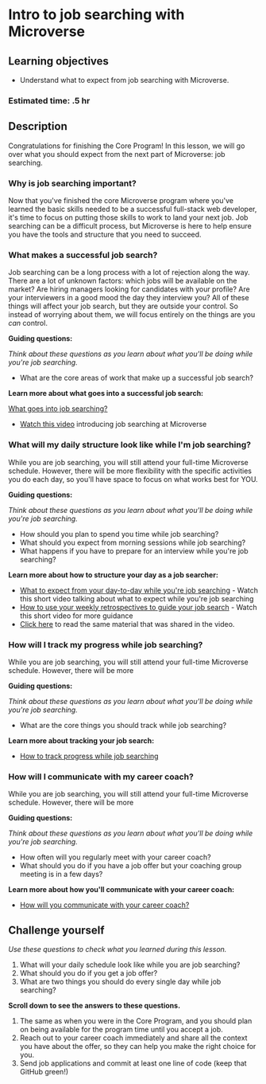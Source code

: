 # Intro to job searching with Microverse

## Learning objectives

- Understand what to expect from job searching with Microverse.

### Estimated time: .5 hr

## Description

Congratulations for finishing the Core Program! In this lesson, we will go over what you should expect from the next part of Microverse: job searching. 

### Why is job searching important?

Now that you've finished the core Microverse program where you've learned the basic skills needed to be a successful full-stack web developer, it's time to focus on putting those skills to work to land your next job. Job searching can be a difficult process, but Microverse is here to help ensure you have the tools and structure that you need to succeed. 

### What makes a successful job search?

Job searching can be a long process with a lot of rejection along the way. There are a lot of unknown factors: which jobs will be available on the market? Are hiring managers looking for candidates with your profile? Are your interviewers in a good mood the day they interview you? All of these things will affect your job search, but they are outside your control. So instead of worrying about them, we will focus entirely on the things are you *can* control.

**Guiding questions:**

*Think about these questions as you learn about what you'll be doing while you're job searching.*

- What are the core areas of work that make up a successful job search?

 **Learn more about what goes into a successful job search:**

[What goes into job searching?](https://github.com/microverseinc/curriculum-professional-skills/blob/main/job-search/what-goes-into-job-searching.md)

- [Watch this video](https://www.loom.com/share/03484f0ba4c343fabbbed9390573dc70?t=48) introducing job searching at Microverse

### What will my daily structure look like while I'm job searching?

While you are job searching, you will still attend your full-time Microverse schedule. However, there will be more flexibility with the specific activities you do each day, so you'll have space to focus on what works best for YOU. 

**Guiding questions:**

*Think about these questions as you learn about what you'll be doing while you're job searching.*

- How should you plan to spend you time while job searching?
- What should you expect from morning sessions while job searching?
- What happens if you have to prepare for an interview while you're job searching?

 **Learn more about how to structure your day as a job searcher:**

- [What to expect from your day-to-day while you're job searching](https://www.loom.com/share/9944a3868da74fa9bb56557d90814c58) - Watch this short video talking about what to expect while you're job searching
- [How to use your weekly retrospectives to guide your job search](https://www.loom.com/share/f14cc2e66fb648a2abde849d657fa644?t=0) - Watch this short video for more guidance
- [Click here](https://github.com/microverseinc/curriculum-professional-skills/blob/main/job-search/what-to-expect-from-your-daily-schedule-while-job-searching.md) to read the same material that was shared in the video.

### How will I track my progress while job searching?

While you are job searching, you will still attend your full-time Microverse schedule. However, there will be more 

**Guiding questions:**

*Think about these questions as you learn about what you'll be doing while you're job searching.*

- What are the core things you should track while job searching?

 **Learn more about tracking your job search:**

- [How to track progress while job searching](https://github.com/microverseinc/curriculum-professional-skills/blob/main/job-search/how-to-track-progress-while-job-searching.md)

### How will I communicate with my career coach?

While you are job searching, you will still attend your full-time Microverse schedule. However, there will be more 

**Guiding questions:**

*Think about these questions as you learn about what you'll be doing while you're job searching.*

- How often will you regularly meet with your career coach?
- What should you do if you have a job offer but your coaching group meeting is in a few days?

 **Learn more about how you'll communicate with your career coach:**

- [How will you communicate with your career coach?](https://github.com/microverseinc/curriculum-professional-skills/blob/main/job-search/how-will-you-communicate-with-your-career-coach.md)

## Challenge yourself

*Use these questions to check what you learned during this lesson.* 

1. What will your daily schedule look like while you are job searching?
2. What should you do if you get a job offer?
3. What are two things you should do every single day while job searching?

**Scroll down to see the answers to these questions.** 

1. The same as when you were in the Core Program, and you should plan on being available for the program time until you accept a job. 
2. Reach out to your career coach immediately and share all the context you have about the offer, so they can help you make the right choice for you. 
3. Send job applications and commit at least one line of code (keep that GitHub green!)
